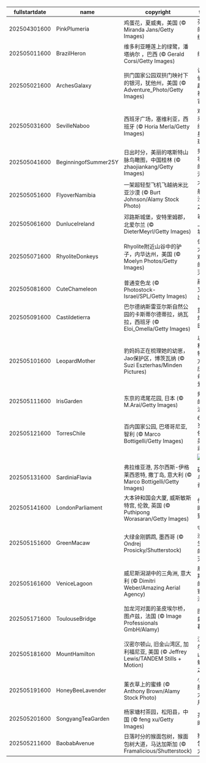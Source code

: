 |fullstartdate|name|copyright|title|image|
|--|--|--|--|--|
202504301600|PinkPlumeria|鸡蛋花，夏威夷，美国 (© Miranda Jans/Getty Images)|芬芳的传统|![](/zh-CN/2025/05/202504301600PinkPlumeria.jpg)|
202505011600|BrazilHeron|维多利亚睡莲上的绿鹭，潘塔纳尔 ，巴西 (© Gerald Corsi/Getty Images)|绿鹭|![](/zh-CN/2025/05/202505011600BrazilHeron.jpg)|
202505021600|ArchesGalaxy|拱门国家公园双拱门映衬下的银河，犹他州，美国 (© Adventure_Photo/Getty Images)|让我们一起庆祝宇宙|![](/zh-CN/2025/05/202505021600ArchesGalaxy.jpg)|
202505031600|SevilleNaboo|西班牙广场，塞维利亚，西班牙 (© Horia Merla/Getty Images)|欢迎来到纳布星球！|![](/zh-CN/2025/05/202505031600SevilleNaboo.jpg)|
202505041600|BeginningofSummer25Y|日出时分，美丽的喀斯特山脉鸟瞰图，中国桂林 (© zhaojiankang/Getty Images)|秀美壮丽的山河|![](/zh-CN/2025/05/202505041600BeginningofSummer25Y.jpg)|
202505051600|FlyoverNamibia|一架超轻型飞机飞越纳米比亚沙漠 (© Burt Johnson/Alamy Stock Photo)|不一般的沙漠之旅|![](/zh-CN/2025/05/202505051600FlyoverNamibia.jpg)|
202505061600|DunluceIreland|邓路斯城堡，安特里姆郡，北爱尔兰 (© DieterMeyrl/Getty Images)|岩石上的城堡|![](/zh-CN/2025/05/202505061600DunluceIreland.jpg)|
202505071600|RhyoliteDonkeys|Rhyolite附近山谷中的驴子，内华达州，美国 (© Moelyn Photos/Getty Images)|值得大声欢呼的一天|![](/zh-CN/2025/05/202505071600RhyoliteDonkeys.jpg)|
202505081600|CuteChameleon|普通变色龙 (© Photostock-Israel/SPL/Getty Images)|融入又突出|![](/zh-CN/2025/05/202505081600CuteChameleon.jpg)|
202505091600|Castildetierra|巴尔德纳斯雷亚尔斯自然公园的卡斯蒂尔德蒂拉，纳瓦拉，西班牙 (© Eloi_Omella/Getty Images)|童话烟囱！|![](/zh-CN/2025/05/202505091600Castildetierra.jpg)|
202505101600|LeopardMother|豹妈妈正在梳理她的幼崽，Jao保护区，博茨瓦纳 (© Suzi Eszterhas/Minden Pictures)|以猫科动物的方式庆祝母爱！|![](/zh-CN/2025/05/202505101600LeopardMother.jpg)|
202505111600|IrisGarden|东京的鸢尾花园, 日本 (© M.Arai/Getty Images)|紫色的波浪|![](/zh-CN/2025/05/202505111600IrisGarden.jpg)|
202505121600|TorresChile|百内国家公园, 巴塔哥尼亚, 智利 (© Marco Bottigelli/Getty Images)|66岁，依然美丽动人|![](/zh-CN/2025/05/202505121600TorresChile.jpg)|
||||![](/zh-CN/2025/05/.jpg)|
202505131600|SardiniaFlavia|弗拉维亚港, 苏尔西斯-伊格莱西恩特, 撒丁岛, 意大利 (© Marco Bottigelli/Getty Images)|矿石与传奇|![](/zh-CN/2025/05/202505131600SardiniaFlavia.jpg)|
202505141600|LondonParliament|大本钟和国会大厦, 威斯敏斯特宫, 伦敦, 英国 (© Puthipong Worasaran/Getty Images)|伦敦时间到！|![](/zh-CN/2025/05/202505141600LondonParliament.jpg)|
202505151600|GreenMacaw|大绿金刚鹦鹉, 墨西哥 (© Ondrej Prosicky/Shutterstock)|守护濒危生命的一天|![](/zh-CN/2025/05/202505151600GreenMacaw.jpg)|
202505161600|VeniceLagoon|威尼斯潟湖中的三角洲, 意大利 (© Dimitri Weber/Amazing Aerial Agency)|威尼斯式的“甜蜜生活”|![](/zh-CN/2025/05/202505161600VeniceLagoon.jpg)|
202505171600|ToulouseBridge|加龙河对面的圣皮埃尔桥，图卢兹，法国 (© Image Professionals GmbH/Alamy)|图卢兹的暮色|![](/zh-CN/2025/05/202505171600ToulouseBridge.jpg)|
202505181600|MountHamilton|汉密尔顿山, 旧金山湾区, 加利福尼亚, 美国 (© Jeffrey Lewis/TANDEM Stills + Motion)|汉密尔顿山的蜿蜒之路|![](/zh-CN/2025/05/202505181600MountHamilton.jpg)|
202505191600|HoneyBeeLavender|薰衣草上的蜜蜂 (© Anthony Brown/Alamy Stock Photo)|小翅膀，大作用|![](/zh-CN/2025/05/202505191600HoneyBeeLavender.jpg)|
202505201600|SongyangTeaGarden|杨家塘村茶园，松阳县，中国 (© feng xu/Getty Images)|茶歇时光|![](/zh-CN/2025/05/202505201600SongyangTeaGarden.jpg)|
202505211600|BaobabAvenue|日落时分的猴面包树，猴面包树大道，马达加斯加 (© Framalicious/Shutterstock)|猴面包树大道|![](/zh-CN/2025/05/202505211600BaobabAvenue.jpg)|
